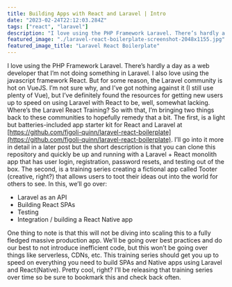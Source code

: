 ```yaml
---
title: Building Apps with React and Laravel | Intro
date: "2023-02-24T22:12:03.284Z"
tags: ["react", "laravel"]
description: "I love using the PHP Framework Laravel. There’s hardly a day as a web developer that I’m not doing something in Laravel. I also love using the javascript framework React. But for some reason, the Laravel community is hot on VueJS. I’m not sure why, and I’ve got nothing against it (I still use plenty of Vue), but I’ve definitely found the resources for getting new users up to speed on using Laravel with React to be, well, somewhat lacking. Where’s the Laravel React Training?"
featured_image: "./laravel-react-boilerplate-screenshot-2048x1155.jpg"
featured_image_title: "Laravel React Boilerplate"
---
```


I love using the PHP Framework Laravel. There’s hardly a day as a web developer that I’m not doing something in Laravel. I also love using the javascript framework React. But for some reason, the Laravel community is hot on VueJS. I’m not sure why, and I’ve got nothing against it (I still use plenty of Vue), but I’ve definitely found the resources for getting new users up to speed on using Laravel with React to be, well, somewhat lacking. Where’s the Laravel React Training?
So with that, I’m bringing two things back to these communities to hopefully remedy that a bit. The first, is a light but batteries-included app starter kit for React and Laravel at [https://github.com/figoli-quinn/laravel-react-boilerplate](https://github.com/figoli-quinn/laravel-react-boilerplate). I’ll go into it more in detail in a later post but the short description is that you can clone this repository and quickly be up and running with a Laravel + React monolith app that has user login, registration, password resets, and testing out of the box.
The second, is a training series creating a fictional app called Tooter (creative, right?) that allows users to toot their ideas out into the world for others to see. In this, we’ll go over:

* Laravel as an API
* Building React SPAs
* Testing
* Integration / building a React Native app

One thing to note is that this will not be diving into scaling this to a fully fledged massive production app. We’ll be going over best practices and do our best to not introduce inefficient code, but this won’t be going over things like serverless, CDNs, etc. This training series should get you up to speed on everything you need to build SPAs and Native apps using Laravel and React(Native). Pretty cool, right? I’ll be releasing that training series over time so be sure to bookmark this and check back often.
